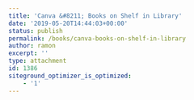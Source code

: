 ```yaml
---
title: 'Canva &#8211; Books on Shelf in Library'
date: '2019-05-20T14:44:03+00:00'
status: publish
permalink: /books/canva-books-on-shelf-in-library
author: ramon
excerpt: ''
type: attachment
id: 1386
siteground_optimizer_is_optimized:
    - '1'
---
```

<!DOCTYPE html PUBLIC "-//W3C//DTD HTML 4.0 Transitional//EN" "http://www.w3.org/TR/REC-html40/loose.dtd">
<?xml encoding="UTF-8">
